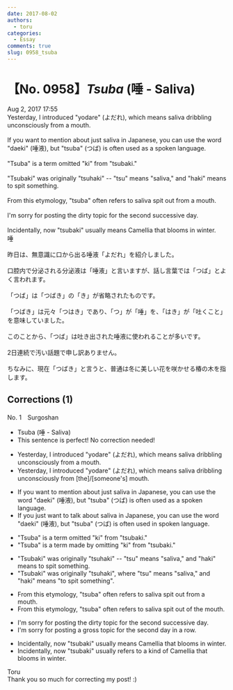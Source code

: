 ```yaml
---
date: 2017-08-02
authors:
  - toru
categories:
  - Essay
comments: true
slug: 0958_tsuba
---
```


# 【No. 0958】<strong><em>Tsuba</strong></em> (唾 - Saliva)
<div class="date">Aug 2, 2017 17:55</div>
<div id="post"><div id="body_show_ori">
Yesterday, I introduced "yodare" (よだれ), which means saliva dribbling unconsciously from a mouth.<br/><br/>If you want to mention about just saliva in Japanese, you can use the word "daeki" (唾液), but "tsuba" (つば) is often used as a spoken language.<br/><br/>"Tsuba" is a term omitted "ki" from "tsubaki."<br/><br/>"Tsubaki" was originally "tsuhaki" -- "tsu" means "saliva," and "haki" means to spit something.<br/><br/>From this etymology, "tsuba" often refers to saliva spit out from a mouth.<br/><br/>I'm sorry for posting the dirty topic for the second successive day.<br/><br/>Incidentally, now "tsubaki" usually means Camellia that blooms in winter.
</div></div>

<!-- more -->

<div id="post_ja"><div id="body_show_mo">
唾<br/><br/>昨日は、無意識に口から出る唾液「よだれ」を紹介しました。<br/><br/>口腔内で分泌される分泌液は「唾液」と言いますが、話し言葉では「つば」とよく言われます。<br/><br/>「つば」は「つばき」の「き」が省略されたものです。<br/><br/>「つばき」は元々「つはき」であり、「つ」が「唾」を、「はき」が「吐くこと」を意味していました。<br/><br/>このことから、「つば」は吐き出された唾液に使われることが多いです。<br/><br/>2日連続で汚い話題で申し訳ありません。<br/><br/>ちなみに、現在「つばき」と言うと、普通は冬に美しい花を咲かせる椿の木を指します。
</div></div>

## Corrections (1)
<div id="block"><div class="first_name"> No. 1　<span class="just_name">Surgoshan</span></div><div id="block2">
<ul class="correction_field">
<li class="incorrect">Tsuba (唾 - Saliva)</li>
<li class="corrected perfect">This sentence is perfect! No correction needed!</li>
</ul>
<ul class="correction_field">
<li class="incorrect">Yesterday, I introduced "yodare" (よだれ), which means saliva dribbling unconsciously from a mouth.</li>
<li class="corrected correct">
Yesterday, I introduced "yodare" (よだれ), which means saliva dribbling unconsciously from <span class="f_blue">[the]/[someone's]</span> mouth.
</li>
</ul>
<ul class="correction_field">
<li class="incorrect">If you want to mention about just saliva in Japanese, you can use the word "daeki" (唾液), but "tsuba" (つば) is often used as a spoken language.</li>
<li class="corrected correct">
If you <span class="f_blue">just </span>want to <span class="f_blue">talk</span> about saliva in Japanese, you can use the word "daeki" (唾液), but "tsuba" (つば) is often used <span class="f_blue">in</span> spoken language.
</li>
</ul>
<ul class="correction_field">
<li class="incorrect">"Tsuba" is a term omitted "ki" from "tsubaki."</li>
<li class="corrected correct">
"Tsuba" is a term <span class="f_blue">made by omitting</span> "ki" from "tsubaki."
</li>
</ul>
<ul class="correction_field">
<li class="incorrect">"Tsubaki" was originally "tsuhaki" -- "tsu" means "saliva," and "haki" means to spit something.</li>
<li class="corrected correct">
"Tsubaki" was originally "tsuhaki"<span class="f_blue">, where</span> "tsu" means "saliva," and "haki" means <span class="f_red">"</span>to spit something<span class="f_red">"</span>.
</li>
</ul>
<ul class="correction_field">
<li class="incorrect">From this etymology, "tsuba" often refers to saliva spit out from a mouth.</li>
<li class="corrected correct">
From this etymology, "tsuba" often refers to saliva spit out <span class="f_blue">of the</span> mouth.
</li>
</ul>
<ul class="correction_field">
<li class="incorrect">I'm sorry for posting the dirty topic for the second successive day.</li>
<li class="corrected correct">
I'm sorry for posting <span class="f_blue">a</span> <span class="f_blue">gross</span> topic for the second day<span class="f_blue"> in a row</span>.
</li>
</ul>
<ul class="correction_field">
<li class="incorrect">Incidentally, now "tsubaki" usually means Camellia that blooms in winter.</li>
<li class="corrected correct">
Incidentally, now "tsubaki" usually <span class="f_blue">refers to a kind of </span>Camellia that blooms in winter.
</li>
</ul>
</div><div class="name"><span class="just_name">Toru</span><br>
Thank you so much for correcting my post! :)
</div>
</div>
